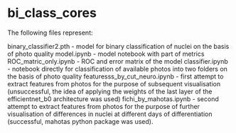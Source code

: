 # bi_class_cores

The following files represent:

binary_classifier2.pth - model for binary classification of nuclei on the basis of photo quality
model.ipynb - model notebook with part of metrics
ROC_matric_only.ipynb - ROC and error matrix of the model
classifier.ipynb - notebook directly for classification of available photos into two folders on the basis of photo quality
featuresss_by_cut_neuro.ipynb - first attempt to extract features from photos for the purpose of subsequent visualisation (unsuccessful, the idea of applying the weights of the last layer of the efficientnet_b0 architecture was used)
fichi_by_mahotas.ipynb - second attempt to extract features from photos for the purpose of further visualisation of differences in nuclei at different days of differentiation (successful, mahotas python package was used).
